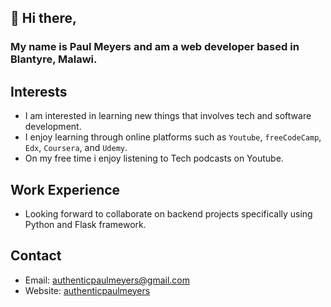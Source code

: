 ## 👋 Hi there,
### My name is Paul Meyers and am a web developer based in Blantyre, Malawi.

## Interests
* I am interested in learning new things that involves tech and software development.
* I enjoy learning through online platforms such as `Youtube`, `freeCodeCamp`, `Edx`, `Coursera`, and `Udemy`.
* On my free time i enjoy listening to Tech podcasts on Youtube.

## Work Experience
* Looking forward to collaborate on backend projects specifically using Python and Flask framework.

## Contact
* Email: authenticpaulmeyers@gmail.com
* Website: [authenticpaulmeyers](http://authentic.pythonanywhere.com/)

